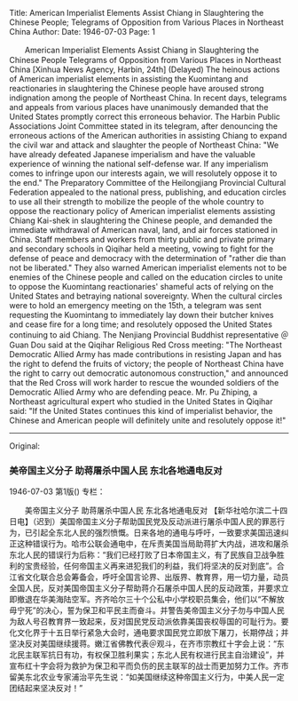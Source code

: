 Title: American Imperialist Elements Assist Chiang in Slaughtering the Chinese People; Telegrams of Opposition from Various Places in Northeast China
Author:
Date: 1946-07-03
Page: 1

　　American Imperialist Elements
    Assist Chiang in Slaughtering the Chinese People
    Telegrams of Opposition from Various Places in Northeast China
    [Xinhua News Agency, Harbin, 24th] (Delayed) The heinous actions of American imperialist elements in assisting the Kuomintang and reactionaries in slaughtering the Chinese people have aroused strong indignation among the people of Northeast China. In recent days, telegrams and appeals from various places have unanimously demanded that the United States promptly correct this erroneous behavior. The Harbin Public Associations Joint Committee stated in its telegram, after denouncing the erroneous actions of the American authorities in assisting Chiang to expand the civil war and attack and slaughter the people of Northeast China: "We have already defeated Japanese imperialism and have the valuable experience of winning the national self-defense war. If any imperialism comes to infringe upon our interests again, we will resolutely oppose it to the end." The Preparatory Committee of the Heilongjiang Provincial Cultural Federation appealed to the national press, publishing, and education circles to use all their strength to mobilize the people of the whole country to oppose the reactionary policy of American imperialist elements assisting Chiang Kai-shek in slaughtering the Chinese people, and demanded the immediate withdrawal of American naval, land, and air forces stationed in China. Staff members and workers from thirty public and private primary and secondary schools in Qiqihar held a meeting, vowing to fight for the defense of peace and democracy with the determination of "rather die than not be liberated." They also warned American imperialist elements not to be enemies of the Chinese people and called on the education circles to unite to oppose the Kuomintang reactionaries' shameful acts of relying on the United States and betraying national sovereignty. When the cultural circles were to hold an emergency meeting on the 15th, a telegram was sent requesting the Kuomintang to immediately lay down their butcher knives and cease fire for a long time; and resolutely opposed the United States continuing to aid Chiang. The Nenjiang Provincial Buddhist representative ＠Guan Dou said at the Qiqihar Religious Red Cross meeting: "The Northeast Democratic Allied Army has made contributions in resisting Japan and has the right to defend the fruits of victory; the people of Northeast China have the right to carry out democratic autonomous construction," and announced that the Red Cross will work harder to rescue the wounded soldiers of the Democratic Allied Army who are defending peace. Mr. Pu Zhiping, a Northeast agricultural expert who studied in the United States in Qiqihar said: "If the United States continues this kind of imperialist behavior, the Chinese and American people will definitely unite and resolutely oppose it!"



<hr /> 

Original: 


### 美帝国主义分子  助蒋屠杀中国人民  东北各地通电反对

1946-07-03
第1版()
专栏：

　　美帝国主义分子
    助蒋屠杀中国人民
    东北各地通电反对
    【新华社哈尔滨二十四日电】（迟到）美国帝国主义分子帮助国民党及反动派进行屠杀中国人民的罪恶行为，已引起全东北人民的强烈愤慨。日来各地的通电与呼吁，一致要求美国迅速纠正这种错误行为。哈市公联会通电中，在斥责美国当局助蒋扩大内战，进攻和屠杀东北人民的错误行为后称：“我们已经打败了日本帝国主义，有了民族自卫战争胜利的宝贵经验，任何帝国主义再来进犯我们的利益，我们将坚决的反对到底”。合江省文化联合总会筹备会，呼吁全国言论界、出版界、教育界，用一切力量，动员全国人民，反对美国帝国主义分子帮助蒋介石屠杀中国人民的反动政策，并要求立即撤退在华美海陆空军。齐齐哈尔三十个公私中小学校职员集会，他们以“不解放毋宁死”的决心，誓为保卫和平民主而奋斗。并警告美帝国主义分子勿与中国人民为敌人号召教育界一致起来，反对国民党反动派依靠美国丧权辱国的可耻行为。要化文化界于十五日举行紧急大会时，通电要求国民党立即放下屠刀，长期停战；并坚决反对美国继续援蒋。嫩江省佛教代表＠观斗，在齐市宗教红十字会上说：“东北民主联军抗日有功，有权保卫胜利果实；东北人民有权进行民主自治建设”，并宣布红十字会将为救护为保卫和平而负伤的民主联军的战士而更加努力工作。齐市留美东北农业专家浦治平先生说：“如美国继续这种帝国主义行为，中美人民一定团结起来坚决反对！”
